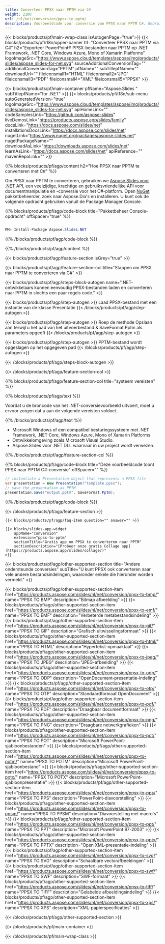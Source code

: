 ```yaml
---
title: Converteer PPSX naar PPTM via C#
weight: 2100
url: /nl/net/conversion/ppsx-to-pptm/ 
description: Voorbeeldcode voor conversie van PPSX naar PPTM C#. Gebruik API-voorbeeldcode voor batch-PPSX-bestanden naar PPTM-conversie binnen VB.NET, Asp.NET of een op .NET gebaseerde toepassing.
---
```


{{< blocks/products/pf/main-wrap-class isAutogenPage="true">}}
{{< blocks/products/pf/i18n/upper-banner h1="Converteer PPSX naar PPTM via C#" h2="Exporteer PowerPoint® PPSX-bestanden naar PPTM op .NET Framework, .NET Core, Windows Azure, Mono of Xamarin Platforms" logoImageSrc="https://www.aspose.cloud/templates/aspose/img/products/slides/aspose_slides-for-net.svg" sourceAdditionalConversionTag="" additionalConversionTag="PPTM" pfName="" subTitlepfName="" downloadUrl="" fileiconsmall1="HTML" fileiconsmall2="JPG" fileiconsmall3="PDF" fileiconsmall4="XML" fileiconsmall5="PPSX" >}}

{{< blocks/products/pf/main-container pfName="Aspose.Slides " subTitlepfName="for .NET" >}}
{{< blocks/products/pf/i18n/sub-menu autoGeneratedVersion="true" logoImageSrc="https://www.aspose.cloud/templates/aspose/img/products/slides/aspose_slides-for-net.svg" apiHomeLink="" codeSamplesLink="https://github.com/aspose-slides" liveDemosLink="https://products.aspose.app/slides/family" docsLink="https://docs.aspose.com/slides/net" installationsDocsLink="https://docs.aspose.com/slides/net" nugetLink="https://www.nuget.org/packages/aspose.slides.net" nugetPackageName="" downloadAsLink="https://downloads.aspose.com/slides/net" learnAsLink="https://docs.aspose.com/slides/net" apiReference="" mavenRepoLink="" >}}

{{% blocks/products/pf/agp/content h2="Hoe PPSX naar PPTM te converteren met C#" %}}

 Om PPSX naar PPTM te converteren, gebruiken we
 [Aspose.Slides voor .NET](https://products.aspose.com/slides/nl/net)
 API, een veelzijdige, krachtige en gebruiksvriendelijke API voor documentmanipulatie en -conversie voor het C#-platform. Open
 [NuGet](https://www.nuget.org/packages/aspose.slides.net)
 pakketbeheerder, zoek naar
 Aspose.Dia's
 en installeren. U kunt ook de volgende opdracht gebruiken vanuit de Package Manager Console.

{{% blocks/products/pf/agp/code-block title="Pakketbeheer Console-opdracht" offSpacer="true" %}}

```cs

PM> Install-Package Aspose.Slides.NET

```

{{% /blocks/products/pf/agp/code-block %}}

{{% /blocks/products/pf/agp/content %}}

{{< blocks/products/pf/agp/feature-section isGrey="true" >}}


{{< blocks/products/pf/agp/feature-section-col title="Stappen om PPSX naar PPTM te converteren via C#" >}}

{{< blocks/products/pf/agp/steps-block-autogen name=".NET-ontwikkelaars kunnen eenvoudig PPSX-bestanden laden en converteren naar PPTM in slechts een paar regels code." >}}

{{< blocks/products/pf/agp/step-autogen >}}
Laad PPSX-bestand met een instantie van de klasse Presentatie
{{< /blocks/products/pf/agp/step-autogen >}}

{{< blocks/products/pf/agp/step-autogen >}}
Roep de methode Opslaan aan terwijl u het pad van het uitvoerbestand & SaveFormat.Pptm als parameters opgeeft
{{< /blocks/products/pf/agp/step-autogen >}}

{{< blocks/products/pf/agp/step-autogen >}}
PPTM-bestand wordt opgeslagen op het opgegeven pad
{{< /blocks/products/pf/agp/step-autogen >}}

{{< /blocks/products/pf/agp/steps-block-autogen >}}

{{< /blocks/products/pf/agp/feature-section-col >}}

{{% blocks/products/pf/agp/feature-section-col title="systeem vereisten" %}}

{{% blocks/products/pf/agp/text %}}

 Voordat u de broncode van het .NET-conversievoorbeeld uitvoert, moet u ervoor zorgen dat u aan de volgende vereisten voldoet.

{{% /blocks/products/pf/agp/text %}}

- Microsoft Windows of een compatibel besturingssysteem met .NET Framework, .NET Core, Windows Azure, Mono of Xamarin Platforms.
- Ontwikkelomgeving zoals Microsoft Visual Studio.
- Aspose.Slides voor .NET DLL waarnaar in uw project wordt verwezen.

{{% /blocks/products/pf/agp/feature-section-col %}}

{{% blocks/products/pf/agp/code-block title="Deze voorbeeldcode toont PPSX naar PPTM C#-conversie" offSpacer="" %}}

```cs
// instantiate a Presentation object that represents a PPSX file
var presentation = new Presentation("template.ppsx");
// save the presentation as PPTM
presentation.Save("output.pptm", SaveFormat.Pptm); 

```

{{% /blocks/products/pf/agp/code-block %}}

{{< /blocks/products/pf/agp/feature-section >}}

    {{< blocks/products/pf/agp/faq-item question="" answer="" >}}
 

<!-- aboutfile Starts -->

<!-- aboutfile Ends -->

    {{< blocks/slides-app-widget 
        appName="conversion"
        extension="ppsx-to-pptm"
        sectionTitle="Gratis app om PPSX te converteren naar PPTM" 
        sectionDescription="[Probeer onze gratis Collage app](https://products.aspose.app/slides/collage/)" 
    >}}
    
{{< blocks/products/pf/agp/other-supported-section title="Andere ondersteunde conversies" subTitle="U kunt PPSX ook converteren naar vele andere bestandsindelingen, waaronder enkele die hieronder worden vermeld." >}}

{{< blocks/products/pf/agp/other-supported-section-item href="https://products.aspose.com/slides/nl/net/conversion/ppsx-to-bmp/" name="PPSX TO BMP" description="Bitmap afbeelding" >}}
{{< blocks/products/pf/agp/other-supported-section-item href="https://products.aspose.com/slides/nl/net/conversion/ppsx-to-emf/" name="PPSX TO EMF" description="Verbeterde metabestandsindeling" >}}
{{< blocks/products/pf/agp/other-supported-section-item href="https://products.aspose.com/slides/nl/net/conversion/ppsx-to-gif/" name="PPSX TO GIF" description="Grafisch uitwisselingsformaat" >}}
{{< blocks/products/pf/agp/other-supported-section-item href="https://products.aspose.com/slides/nl/net/conversion/ppsx-to-html/" name="PPSX TO HTML" description="Hypertekst-opmaaktaal" >}}
{{< blocks/products/pf/agp/other-supported-section-item href="https://products.aspose.com/slides/nl/net/conversion/ppsx-to-jpeg/" name="PPSX TO JPEG" description="JPEG-afbeelding" >}}
{{< blocks/products/pf/agp/other-supported-section-item href="https://products.aspose.com/slides/nl/net/conversion/ppsx-to-odp/" name="PPSX TO ODP" description="OpenDocument-presentatie-indeling" >}}
{{< blocks/products/pf/agp/other-supported-section-item href="https://products.aspose.com/slides/nl/net/conversion/ppsx-to-otp/" name="PPSX TO OTP" description="Standaardformaat OpenDocument" >}}
{{< blocks/products/pf/agp/other-supported-section-item href="https://products.aspose.com/slides/nl/net/conversion/ppsx-to-pdf/" name="PPSX TO PDF" description="Draagbaar documentformaat" >}}
{{< blocks/products/pf/agp/other-supported-section-item href="https://products.aspose.com/slides/nl/net/conversion/ppsx-to-png/" name="PPSX TO PNG" description="Draagbare netwerkgrafieken" >}}
{{< blocks/products/pf/agp/other-supported-section-item href="https://products.aspose.com/slides/nl/net/conversion/ppsx-to-pot/" name="PPSX TO POT" description="Microsoft PowerPoint-sjabloonbestanden" >}}
{{< blocks/products/pf/agp/other-supported-section-item href="https://products.aspose.com/slides/nl/net/conversion/ppsx-to-potm/" name="PPSX TO POTM" description="Microsoft PowerPoint-sjabloonbestand" >}}
{{< blocks/products/pf/agp/other-supported-section-item href="https://products.aspose.com/slides/nl/net/conversion/ppsx-to-potx/" name="PPSX TO POTX" description="Microsoft PowerPoint-sjabloonpresentatie" >}}
{{< blocks/products/pf/agp/other-supported-section-item href="https://products.aspose.com/slides/nl/net/conversion/ppsx-to-pps/" name="PPSX TO PPS" description="PowerPoint-diavoorstelling" >}}
{{< blocks/products/pf/agp/other-supported-section-item href="https://products.aspose.com/slides/nl/net/conversion/ppsx-to-ppsm/" name="PPSX TO PPSM" description="Diavoorstelling met macro's" >}}
{{< blocks/products/pf/agp/other-supported-section-item href="https://products.aspose.com/slides/nl/net/conversion/ppsx-to-ppt/" name="PPSX TO PPT" description="Microsoft PowerPoint 97-2003" >}}
{{< blocks/products/pf/agp/other-supported-section-item href="https://products.aspose.com/slides/nl/net/conversion/ppsx-to-pptx/" name="PPSX TO PPTX" description="Open XML-presentatie-indeling" >}}
{{< blocks/products/pf/agp/other-supported-section-item href="https://products.aspose.com/slides/nl/net/conversion/ppsx-to-svg/" name="PPSX TO SVG" description="Schaalbare vectorafbeeldingen" >}}
{{< blocks/products/pf/agp/other-supported-section-item href="https://products.aspose.com/slides/nl/net/conversion/ppsx-to-swf/" name="PPSX TO SWF" description="SWF-formaat" >}}
{{< blocks/products/pf/agp/other-supported-section-item href="https://products.aspose.com/slides/nl/net/conversion/ppsx-to-tiff/" name="PPSX TO TIFF" description="Gelabelde afbeeldingsindeling" >}}
{{< blocks/products/pf/agp/other-supported-section-item href="https://products.aspose.com/slides/nl/net/conversion/ppsx-to-xps/" name="PPSX TO XPS" description="XML-papierspecificaties" >}}

{{< /blocks/products/pf/agp/other-supported-section >}}

{{< /blocks/products/pf/main-container >}}
    
{{< /blocks/products/pf/main-wrap-class >}}